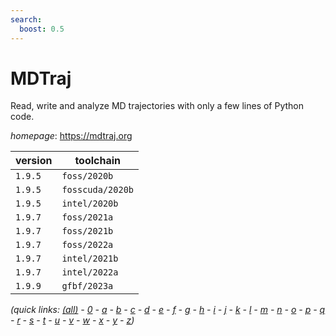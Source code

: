 ```yaml
---
search:
  boost: 0.5
---
```

# MDTraj

Read, write and analyze MD trajectories with only a few lines of Python code.

*homepage*: <https://mdtraj.org>

version | toolchain
--------|----------
``1.9.5`` | ``foss/2020b``
``1.9.5`` | ``fosscuda/2020b``
``1.9.5`` | ``intel/2020b``
``1.9.7`` | ``foss/2021a``
``1.9.7`` | ``foss/2021b``
``1.9.7`` | ``foss/2022a``
``1.9.7`` | ``intel/2021b``
``1.9.7`` | ``intel/2022a``
``1.9.9`` | ``gfbf/2023a``


*(quick links: [(all)](../index.md) - [0](../0/index.md) - [a](../a/index.md) - [b](../b/index.md) - [c](../c/index.md) - [d](../d/index.md) - [e](../e/index.md) - [f](../f/index.md) - [g](../g/index.md) - [h](../h/index.md) - [i](../i/index.md) - [j](../j/index.md) - [k](../k/index.md) - [l](../l/index.md) - [m](../m/index.md) - [n](../n/index.md) - [o](../o/index.md) - [p](../p/index.md) - [q](../q/index.md) - [r](../r/index.md) - [s](../s/index.md) - [t](../t/index.md) - [u](../u/index.md) - [v](../v/index.md) - [w](../w/index.md) - [x](../x/index.md) - [y](../y/index.md) - [z](../z/index.md))*

